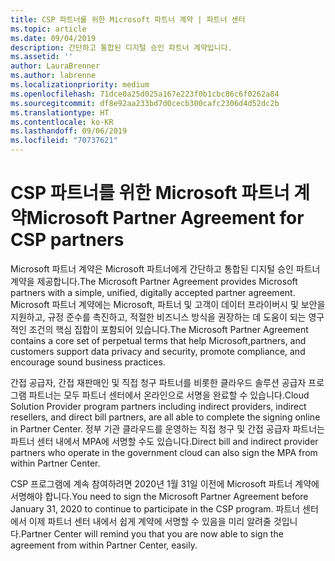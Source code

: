 ```yaml
---
title: CSP 파트너를 위한 Microsoft 파트너 계약 | 파트너 센터
ms.topic: article
ms.date: 09/04/2019
description: 간단하고 통합된 디지털 승인 파트너 계약입니다.
ms.assetid: ''
author: LauraBrenner
ms.author: labrenne
ms.localizationpriority: medium
ms.openlocfilehash: 71dce0a25d025a167e223f0b1cbc86c6f0262a84
ms.sourcegitcommit: df8e92aa233bd7d0cecb300cafc2306d4d52dc2b
ms.translationtype: HT
ms.contentlocale: ko-KR
ms.lasthandoff: 09/06/2019
ms.locfileid: "70737621"
---
```

# <a name="microsoft-partner-agreement-for-csp-partners"></a><span data-ttu-id="d3d3d-103">CSP 파트너를 위한 Microsoft 파트너 계약</span><span class="sxs-lookup"><span data-stu-id="d3d3d-103">Microsoft Partner Agreement for CSP partners</span></span> 

<span data-ttu-id="d3d3d-104">Microsoft 파트너 계약은 Microsoft 파트너에게 간단하고 통합된 디지털 승인 파트너 계약을 제공합니다.</span><span class="sxs-lookup"><span data-stu-id="d3d3d-104">The Microsoft Partner Agreement provides Microsoft partners with a simple, unified, digitally accepted partner agreement.</span></span> <span data-ttu-id="d3d3d-105">Microsoft 파트너 계약에는 Microsoft, 파트너 및 고객이 데이터 프라이버시 및 보안을 지원하고, 규정 준수를 촉진하고, 적절한 비즈니스 방식을 권장하는 데 도움이 되는 영구적인 조건의 핵심 집합이 포함되어 있습니다.</span><span class="sxs-lookup"><span data-stu-id="d3d3d-105">The Microsoft Partner Agreement contains a core set of perpetual terms that help Microsoft,partners, and customers support data privacy and security, promote compliance, and encourage sound business practices.</span></span>   

<span data-ttu-id="d3d3d-106">간접 공급자, 간접 재판매인 및 직접 청구 파트너를 비롯한 클라우드 솔루션 공급자 프로그램 파트너는 모두 파트너 센터에서 온라인으로 서명을 완료할 수 있습니다.</span><span class="sxs-lookup"><span data-stu-id="d3d3d-106">Cloud Solution Provider program partners including indirect providers, indirect resellers, and direct bill partners, are all able to complete the signing online in Partner Center.</span></span> <span data-ttu-id="d3d3d-107">정부 기관 클라우드를 운영하는 직접 청구 및 간접 공급자 파트너는 파트너 센터 내에서 MPA에 서명할 수도 있습니다.</span><span class="sxs-lookup"><span data-stu-id="d3d3d-107">Direct bill and indirect provider partners who operate in the government cloud can also sign the MPA from within Partner Center.</span></span>

<span data-ttu-id="d3d3d-108">CSP 프로그램에 계속 참여하려면 2020년 1월 31일 이전에 Microsoft 파트너 계약에 서명해야 합니다.</span><span class="sxs-lookup"><span data-stu-id="d3d3d-108">You need to sign the Microsoft Partner Agreement before January 31, 2020 to continue to participate in the CSP program.</span></span> <span data-ttu-id="d3d3d-109">파트너 센터에서 이제 파트너 센터 내에서 쉽게 계약에 서명할 수 있음을 미리 알려줄 것입니다.</span><span class="sxs-lookup"><span data-stu-id="d3d3d-109">Partner Center will remind you that you are now able to sign the agreement from within Partner Center, easily.</span></span> 












